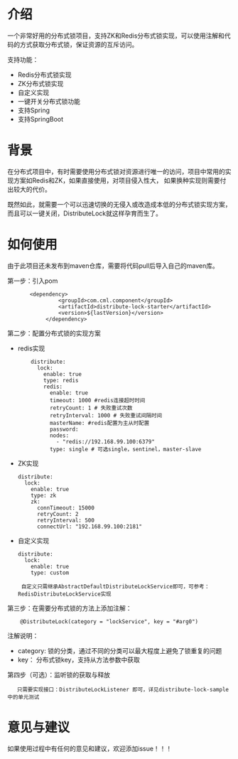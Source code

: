 # 介绍

一个非常好用的分布式锁项目，支持ZK和Redis分布式锁实现，可以使用注解和代码的方式获取分布式锁，保证资源的互斥访问。

支持功能：
- Redis分布式锁实现
- ZK分布式锁实现
- 自定义实现
- 一键开关分布式锁功能
- 支持Spring
- 支持SpringBoot

# 背景

在分布式项目中，有时需要使用分布式锁对资源进行唯一的访问，项目中常用的实现方案如Redis和ZK，如果直接使用，对项目侵入性大，
如果换种实现则需要付出较大的代价。

既然如此，就需要一个可以迅速切换的无侵入或改造成本低的分布式锁实现方案，而且可以一键关闭，DistributeLock就这样孕育而生了。

# 如何使用

由于此项目还未发布到maven仓库，需要将代码pull后导入自己的maven库。

第一步：引入pom

~~~
       <dependency>
                <groupId>com.cml.component</groupId>
                <artifactId>distribute-lock-starter</artifactId>
                <version>${lastVersion}</version>
            </dependency>
~~~

第二步：配置分布式锁的实现方案

- redis实现
    ~~~
        distribute:
          lock:
            enable: true
            type: redis
            redis:
              enable: true
              timeout: 1000 #redis连接超时时间
              retryCount: 1 # 失败重试次数
              retryInterval: 1000 # 失败重试间隔时间
              masterName: #redis配置为主从时配置
              password:
              nodes:
                - "redis://192.168.99.100:6379" 
              type: single # 可选single，sentinel，master-slave
    ~~~
    
- ZK实现
    ~~~
    distribute:
      lock:
        enable: true
        type: zk
        zk:
          connTimeout: 15000
          retryCount: 2
          retryInterval: 500
          connectUrl: "192.168.99.100:2181"
    ~~~
- 自定义实现
    ~~~
    distribute:
      lock:
        enable: true
        type: custom
        
     自定义只需继承AbstractDefaultDistributeLockService即可，可参考：RedisDistributeLockService实现
    ~~~

第三步：在需要分布式锁的方法上添加注解：
~~~
    @DistributeLock(category = "lockService", key = "#arg0")
~~~
注解说明：

- category: 锁的分类，通过不同的分类可以最大程度上避免了锁重复的问题
- key： 分布式锁key，支持从方法参数中获取
 
 第四步（可选）：监听锁的获取与释放
 ~~~
    只需要实现接口：DistributeLockListener 即可，详见distribute-lock-sample中的单元测试
 ~~~
 
 # 意见与建议
 
 如果使用过程中有任何的意见和建议，欢迎添加issue！！！